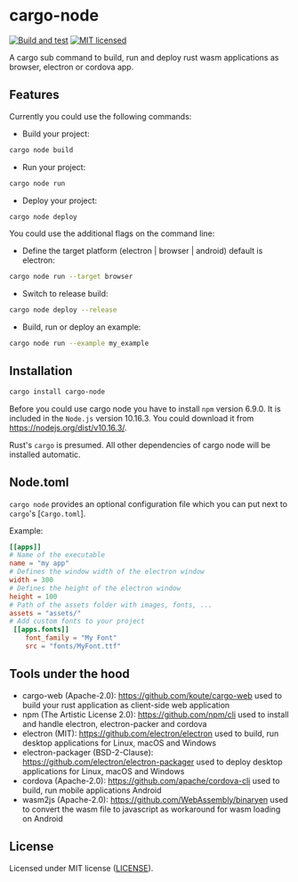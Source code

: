 # cargo-node

[![Build and test](https://github.com/FloVanGH/cargo-node/workflows/Build%20and%20test/badge.svg)](https://github.com/FloVanGH/cargo-node/actions)
[![MIT licensed](https://img.shields.io/badge/license-MIT-blue.svg)](./LICENSE)

A cargo sub command to build, run and deploy rust wasm applications as browser, electron or cordova app.

## Features

Currently you could use the following commands:

* Build your project:

```sh
cargo node build
```

* Run your project:

```sh
cargo node run
```

* Deploy your project:

```sh
cargo node deploy
```

You could use the additional flags on the command line:

* Define the target platform (electron | browser | android) default is electron:

```sh
cargo node run --target browser
```

* Switch to release build:

```sh
cargo node deploy --release
```

* Build, run or deploy an example:

```sh
cargo node run --example my_example
```


## Installation

```sh
cargo install cargo-node
```

Before you could use cargo node you have to install `npm` version 6.9.0. It is included in the `Node.js` version 10.16.3. You could download it from https://nodejs.org/dist/v10.16.3/. 

Rust's `cargo` is presumed. All other dependencies of cargo node will be installed automatic.

## Node.toml

`cargo node` provides an optional configuration file which you can put next to `cargo`'s [`Cargo.toml`].

Example:

```toml
[[apps]]
# Name of the executable
name = "my app"
# Defines the window width of the electron window
width = 300
# Defines the height of the electron window
height = 100
# Path of the assets folder with images, fonts, ...
assets = "assets/"
# Add custom fonts to your project
 [[apps.fonts]]
    font_family = "My Font"
    src = "fonts/MyFont.ttf"
```

## Tools under the hood 

* cargo-web  (Apache-2.0): https://github.com/koute/cargo-web used to build your rust application as client-side web application
* npm (The Artistic License 2.0): https://github.com/npm/cli used to install and handle electron, electron-packer and cordova 
* electron (MIT): https://github.com/electron/electron used to build, run desktop applications for Linux, macOS and Windows
* electron-packager (BSD-2-Clause): https://github.com/electron/electron-packager used to deploy desktop applications for Linux, macOS and Windows
* cordova (Apache-2.0): https://github.com/apache/cordova-cli used to build, run mobile applications Android
* wasm2js (Apache-2.0): https://github.com/WebAssembly/binaryen used to convert the wasm file to javascript as workaround for wasm loading on Android

## License

Licensed under MIT license ([LICENSE](./LICENSE)).
